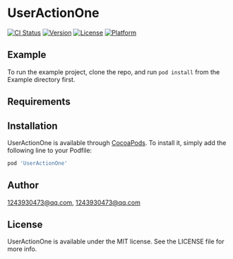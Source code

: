 # UserActionOne

[![CI Status](https://img.shields.io/travis/1243930473@qq.com/UserActionOne.svg?style=flat)](https://travis-ci.org/1243930473@qq.com/UserActionOne)
[![Version](https://img.shields.io/cocoapods/v/UserActionOne.svg?style=flat)](https://cocoapods.org/pods/UserActionOne)
[![License](https://img.shields.io/cocoapods/l/UserActionOne.svg?style=flat)](https://cocoapods.org/pods/UserActionOne)
[![Platform](https://img.shields.io/cocoapods/p/UserActionOne.svg?style=flat)](https://cocoapods.org/pods/UserActionOne)

## Example

To run the example project, clone the repo, and run `pod install` from the Example directory first.

## Requirements

## Installation

UserActionOne is available through [CocoaPods](https://cocoapods.org). To install
it, simply add the following line to your Podfile:

```ruby
pod 'UserActionOne'
```

## Author

1243930473@qq.com, 1243930473@qq.com

## License

UserActionOne is available under the MIT license. See the LICENSE file for more info.
